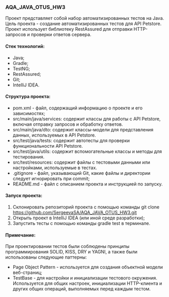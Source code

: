 ### AQA_JAVA_OTUS_HW3
Проект представляет собой набор автоматизированных тестов на Java.
Цель проекта - создание автоматизированных тестов для API Petstore. Проект использует библиотеку RestAssured для отправки HTTP-запросов и проверки ответов сервера.

#### Стек технологий:
- Java;
- Gradle;
- TestNG;
- RestAssured;
- Git;
- IntelliJ IDEA.

#### Структура проекта:
- pom.xml - файл, содержащий информацию о проекте и его зависимостях;
- src/main/java/services: содержит классы для работы с API Petstore, включая отправку запросов и обработку ответов.
- src/main/java/dto: содержит классы-модели для представления данных, используемых в API Petstore.
- src/test/java/tests: содержит автотесты для проверки функциональности API Petstore.
- src/test/java/utils: содержит вспомогательные классы и методы для тестирования.
- src/test/resources: содержит файлы с тестовыми данными или настройками, используемые в тестах.
- .gitignore - файл, указывающий Git, какие файлы и директории следует игнорировать при commit;
- README.md - файл с описанием проекта и инструкцией по запуску.

#### Запуск проекта:
1. Склонировать репозиторий проекта с помощью команды git clone https://github.com/SergeevaSA/AQA_JAVA_OTUS_HW3.git
2. Открыть проект в IntelliJ IDEA (или иной среде разработки);
3. Запустить тесты с помощью команды gradle test в терминале. 

#### Примечание: 
При проектировании тестов были соблюдены принципы программирования SOLID, KISS, DRY и YAGNI, а также были использованы следующие паттерны:
- Page Object Pattern - используется для создания объектной модели веб-страниц;
- TestBase - для настройки и инициализации тестового окружения. Используется для общих настроек, инициализации HTTP-клиента и других общих операций, выполняемых перед каждым тестом.

